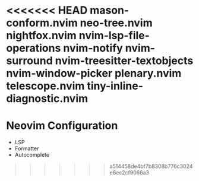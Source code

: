 <<<<<<< HEAD
 mason-conform.nvim 
 neo-tree.nvim 
 nightfox.nvim 
 nvim-lsp-file-operations 
 nvim-notify 
 nvim-surround 
 nvim-treesitter-textobjects 
 nvim-window-picker 
 plenary.nvim 
 telescope.nvim 
 tiny-inline-diagnostic.nvim 
=======
# Neovim Configuration

- LSP
- Formatter
- Autocomplete
>>>>>>> a514458de4bf7b8308b776c3024e6ec2cf9066a3
